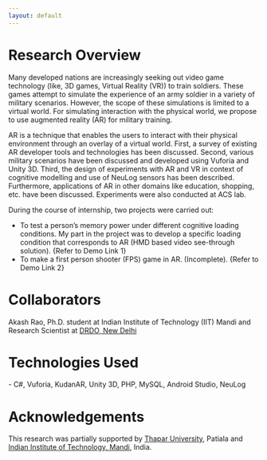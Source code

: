 ```yaml
---
layout: default
---
```


# Research Overview

Many developed nations are increasingly seeking out video game technology (like, 3D games, Virtual Reality (VR)) to train soldiers. These games attempt to simulate the experience of an army soldier in a variety of military scenarios. However, the scope of these simulations is limited to a virtual world. For simulating interaction with the physical world, we propose to use augmented reality (AR) for military training. 

AR is a technique that enables the users to interact with their physical environment through an overlay of a virtual world. First, a survey of existing AR developer tools and technologies has been discussed. Second, various military scenarios have been discussed and developed using Vuforia and Unity 3D. Third, the design of experiments with AR and VR in context of cognitive modelling and use of NeuLog sensors has been described. Furthermore, applications of AR in other domains like education, shopping, etc. have been discussed. Experiments were also conducted at ACS lab.

During the course of internship, two projects were carried out:
- To test a person’s memory power under different cognitive loading conditions. My part in the project was to develop a specific loading condition that corresponds to AR (HMD based video see-through solution). {Refer to Demo Link 1}
- To make a first person shooter (FPS) game in AR. (Incomplete). {Refer to Demo Link 2}

# Collaborators
Akash Rao, Ph.D. student at Indian Institute of Technology (IIT) Mandi and Research Scientist at [DRDO, New Delhi](https://www.drdo.gov.in/) [<i class="fab fa-linkedin-in"></i>](https://www.linkedin.com/in/akash-k-rao-b606062a/)

# Technologies Used
<i class="fas fa-bullseye"></i> - C#, Vuforia, KudanAR, Unity 3D, PHP, MySQL, Android Studio, NeuLog

# Acknowledgements
This research was partially supported by [Thapar University](http://www.thapar.edu/), Patiala and [Indian Institute of Technology, Mandi](http://www.iitmandi.ac.in/), India.